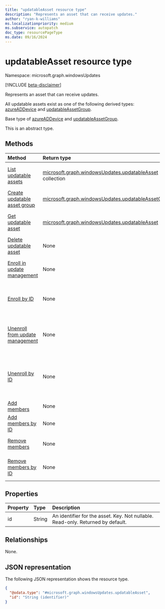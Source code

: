 ```yaml
---
title: "updatableAsset resource type"
description: "Represents an asset that can receive updates."
author: "ryan-k-williams"
ms.localizationpriority: medium
ms.subservice: autopatch
doc_type: resourcePageType
ms.date: 09/16/2024
---
```


# updatableAsset resource type

Namespace: microsoft.graph.windowsUpdates

[!INCLUDE [beta-disclaimer](../../includes/beta-disclaimer.md)]

Represents an asset that can receive updates.

All updatable assets exist as one of the following derived types: [azureADDevice](../resources/windowsupdates-azureaddevice.md) and [updatableAssetGroup](../resources/windowsupdates-updatableassetgroup.md).

Base type of [azureADDevice](../resources/windowsupdates-azureaddevice.md) and [updatableAssetGroup](../resources/windowsupdates-updatableassetgroup.md).

This is an abstract type.

## Methods
|Method|Return type|Description|
|:---|:---|:---|
|[List updatable assets](../api/adminwindowsupdates-list-updatableassets.md)|[microsoft.graph.windowsUpdates.updatableAsset](../resources/windowsupdates-updatableasset.md) collection|Get a list of the [updatableAsset](../resources/windowsupdates-updatableasset.md) objects and their properties.|
|[Create updatable asset group](../api/adminwindowsupdates-post-updatableassets-updatableassetgroup.md)|[microsoft.graph.windowsUpdates.updatableAssetGroup](../resources/windowsupdates-updatableassetgroup.md)|Create a new [updatableAssetGroup](../resources/windowsupdates-updatableassetgroup.md) object.|
|[Get updatable asset](../api/windowsupdates-updatableasset-get.md)|[microsoft.graph.windowsUpdates.updatableAsset](../resources/windowsupdates-updatableasset.md)|Read the properties and relationships of an [updatableAsset](../resources/windowsupdates-updatableasset.md) object.|
|[Delete updatable asset](../api/windowsupdates-updatableasset-delete.md)|None|Delete an [updatableAsset](../resources/windowsupdates-updatableasset.md) object.|
|[Enroll in update management](../api/windowsupdates-updatableasset-enrollassets.md)|None|Enroll [updatableAsset](../resources/windowsupdates-updatableasset.md) resources in update management by Windows Autopatch.|
|[Enroll by ID](../api/windowsupdates-updatableasset-enrollassetsbyid.md)|None|Enroll [updatableAsset](../resources/windowsupdates-updatableasset.md) resources of the same type in update management by Windows Autopatch.|
|[Unenroll from update management](../api/windowsupdates-updatableasset-unenrollassets.md)|None|Unenroll [updatableAsset](../resources/windowsupdates-updatableasset.md) resources from update management by Windows Autopatch.|
|[Unenroll by ID](../api/windowsupdates-updatableasset-unenrollassetsbyid.md)|None|Unenroll [updatableAsset](../resources/windowsupdates-updatableasset.md) resources of the same type from update management by Windows Autopatch.|
|[Add members](../api/windowsupdates-updatableassetgroup-addmembers.md)|None|Add members to an [updatableAssetGroup](../resources/windowsupdates-updatableassetgroup.md).|
|[Add members by ID](../api/windowsupdates-updatableassetgroup-addmembersbyid.md)|None|Add members of the same type to an [updatableAssetGroup](../resources/windowsupdates-updatableassetgroup.md).|
|[Remove members](../api/windowsupdates-updatableassetgroup-removemembers.md)|None|Remove members from an [updatableAssetGroup](../resources/windowsupdates-updatableassetgroup.md).|
|[Remove members by ID](../api/windowsupdates-updatableassetgroup-removemembersbyid.md)|None|Remove members of the same type from an [updatableAssetGroup](../resources/windowsupdates-updatableassetgroup.md).|

## Properties
|Property|Type|Description|
|:---|:---|:---|
|id|String|An identifier for the asset. Key. Not nullable. Read-only. Returned by default.|

## Relationships
None.

## JSON representation
The following JSON representation shows the resource type.
<!-- {
  "blockType": "resource",
  "keyProperty": "id",
  "@odata.type": "microsoft.graph.windowsUpdates.updatableAsset",
  "openType": false
}
-->
``` json
{
  "@odata.type": "#microsoft.graph.windowsUpdates.updatableAsset",
  "id": "String (identifier)"
}
```

